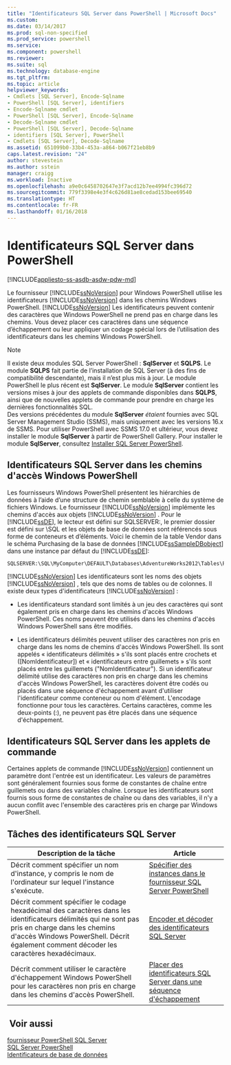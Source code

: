 ```yaml
---
title: "Identificateurs SQL Server dans PowerShell | Microsoft Docs"
ms.custom: 
ms.date: 03/14/2017
ms.prod: sql-non-specified
ms.prod_service: powershell
ms.service: 
ms.component: powershell
ms.reviewer: 
ms.suite: sql
ms.technology: database-engine
ms.tgt_pltfrm: 
ms.topic: article
helpviewer_keywords:
- Cmdlets [SQL Server], Encode-Sqlname
- PowerShell [SQL Server], identifiers
- Encode-Sqlname cmdlet
- PowerShell [SQL Server], Encode-Sqlname
- Decode-Sqlname cmdlet
- PowerShell [SQL Server], Decode-Sqlname
- identifiers [SQL Server], PowerShell
- Cmdlets [SQL Server], Decode-Sqlname
ms.assetid: 651099b0-33b4-453a-a864-b067f21eb8b9
caps.latest.revision: "24"
author: stevestein
ms.author: sstein
manager: craigg
ms.workload: Inactive
ms.openlocfilehash: a9e0c6458702647e3f7acd12b7ee4994fc396d72
ms.sourcegitcommit: 779f3398e4e3f4c626d81ae8cedad153bee69540
ms.translationtype: HT
ms.contentlocale: fr-FR
ms.lasthandoff: 01/16/2018
---
```

# <a name="sql-server-identifiers-in-powershell"></a>Identificateurs SQL Server dans PowerShell
[!INCLUDE[appliesto-ss-asdb-asdw-pdw-md](../includes/appliesto-ss-asdb-asdw-pdw-md.md)]

Le fournisseur [!INCLUDE[ssNoVersion](../includes/ssnoversion-md.md)] pour Windows PowerShell utilise les identificateurs [!INCLUDE[ssNoVersion](../includes/ssnoversion-md.md)] dans les chemins Windows PowerShell. [!INCLUDE[ssNoVersion](../includes/ssnoversion-md.md)] Les identificateurs peuvent contenir des caractères que Windows PowerShell ne prend pas en charge dans les chemins. Vous devez placer ces caractères dans une séquence d’échappement ou leur appliquer un codage spécial lors de l’utilisation des identificateurs dans les chemins Windows PowerShell.  
  
> [!NOTE]
> Il existe deux modules SQL Server PowerShell : **SqlServer** et **SQLPS**. Le module **SQLPS** fait partie de l’installation de SQL Server (à des fins de compatibilité descendante), mais il n’est plus mis à jour. Le module PowerShell le plus récent est **SqlServer**. Le module **SqlServer** contient les versions mises à jour des applets de commande disponibles dans **SQLPS**, ainsi que de nouvelles applets de commande pour prendre en charge les dernières fonctionnalités SQL.  
> Des versions précédentes du module **SqlServer** *étaient* fournies avec SQL Server Management Studio (SSMS), mais uniquement avec les versions 16.x de SSMS. Pour utiliser PowerShell avec SSMS 17.0 et ultérieur, vous devez installer le module **SqlServer** à partir de PowerShell Gallery.
> Pour installer le module **SqlServer**, consultez [Installer SQL Server PowerShell](download-sql-server-ps-module.md).


## <a name="sql-server-identifiers-in-windows-powershell-paths"></a>Identificateurs SQL Server dans les chemins d'accès Windows PowerShell  
 Les fournisseurs Windows PowerShell présentent les hiérarchies de données à l’aide d’une structure de chemin semblable à celle du système de fichiers Windows. Le fournisseur [!INCLUDE[ssNoVersion](../includes/ssnoversion-md.md)] implémente les chemins d'accès aux objets [!INCLUDE[ssNoVersion](../includes/ssnoversion-md.md)] . Pour le [!INCLUDE[ssDE](../includes/ssde-md.md)], le lecteur est défini sur SQLSERVER:, le premier dossier est défini sur \SQL et les objets de base de données sont référencés sous forme de conteneurs et d’éléments. Voici le chemin de la table Vendor dans le schéma Purchasing de la base de données [!INCLUDE[ssSampleDBobject](../includes/sssampledbobject-md.md)] dans une instance par défaut du [!INCLUDE[ssDE](../includes/ssde-md.md)]:  
  
```  
SQLSERVER:\SQL\MyComputer\DEFAULT\Databases\AdventureWorks2012\Tables\Purchasing.Vendor  
```  
  
 [!INCLUDE[ssNoVersion](../includes/ssnoversion-md.md)] Les identificateurs sont les noms des objets [!INCLUDE[ssNoVersion](../includes/ssnoversion-md.md)] , tels que des noms de tables ou de colonnes. Il existe deux types d'identificateurs [!INCLUDE[ssNoVersion](../includes/ssnoversion-md.md)] :  
  
-   Les identificateurs standard sont limités à un jeu des caractères qui sont également pris en charge dans les chemins d'accès Windows PowerShell. Ces noms peuvent être utilisés dans les chemins d'accès Windows PowerShell sans être modifiés.  
  
-   Les identificateurs délimités peuvent utiliser des caractères non pris en charge dans les noms de chemins d'accès Windows PowerShell. Ils sont appelés « identificateurs délimités » s'ils sont placés entre crochets et ([NomIdentificateur]) et « identificateurs entre guillemets » s'ils sont placés entre les guillemets ("NomIdentificateur"). Si un identificateur délimité utilise des caractères non pris en charge dans les chemins d'accès Windows PowerShell, les caractères doivent être codés ou placés dans une séquence d'échappement avant d'utiliser l'identificateur comme conteneur ou nom d'élément. L'encodage fonctionne pour tous les caractères. Certains caractères, comme les deux-points (:), ne peuvent pas être placés dans une séquence d'échappement.  
  
## <a name="sql-server-identifiers-in-cmdlets"></a>Identificateurs SQL Server dans les applets de commande  
 Certaines applets de commande [!INCLUDE[ssNoVersion](../includes/ssnoversion-md.md)] contiennent un paramètre dont l'entrée est un identificateur. Les valeurs de paramètres sont généralement fournies sous forme de constantes de chaîne entre guillemets ou dans des variables chaîne. Lorsque les identificateurs sont fournis sous forme de constantes de chaîne ou dans des variables, il n'y a aucun conflit avec l'ensemble des caractères pris en charge par Windows PowerShell.  
  
## <a name="sql-server-identifier-tasks"></a>Tâches des identificateurs SQL Server  
  
|Description de la tâche|Article|  
|----------------------|-----------|  
|Décrit comment spécifier un nom d'instance, y compris le nom de l'ordinateur sur lequel l'instance s'exécute.|[Spécifier des instances dans le fournisseur SQL Server PowerShell](specify-instances-in-the-sql-server-powershell-provider.md)|  
|Décrit comment spécifier le codage hexadécimal des caractères dans les identificateurs délimités qui ne sont pas pris en charge dans les chemins d'accès Windows PowerShell. Décrit également comment décoder les caractères hexadécimaux.|[Encoder et décoder des identificateurs SQL Server](encode-and-decode-sql-server-identifiers.md)|  
|Décrit comment utiliser le caractère d'échappement Windows PowerShell pour les caractères non pris en charge dans les chemins d'accès PowerShell.|[Placer des identificateurs SQL Server dans une séquence d'échappement](escape-sql-server-identifiers.md)|  
  
## <a name="see-also"></a> Voir aussi  
 [fournisseur PowerShell SQL Server](sql-server-powershell-provider.md)   
 [SQL Server PowerShell](sql-server-powershell.md)   
 [Identificateurs de base de données](../relational-databases/databases/database-identifiers.md)  
  
  
